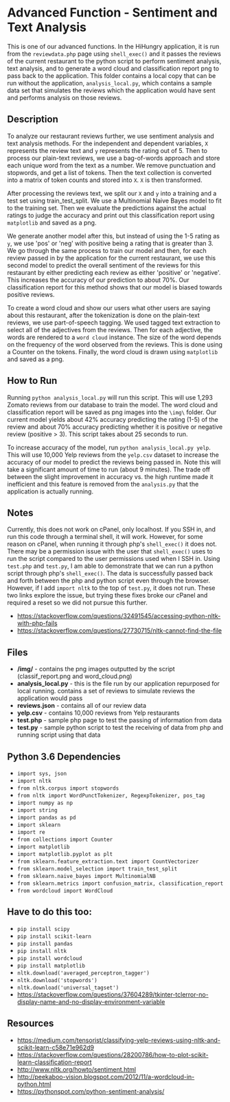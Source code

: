 # Advanced Function - Sentiment and Text Analysis
This is one of our advanced functions. In the HiHungry application, it is run from the `reviewdata.php` page using `shell_exec()` and it passes the reviews of the current restaurant to the python script to perform sentiment analysis, text analysis, and to generate a word cloud and classification report png to pass back to the application. This folder contains a local copy that can be run without the application, `analysis_local.py`, which contains a sample data set that simulates the reviews which the application would have sent and performs analysis on those reviews. 

## Description
To analyze our restaurant reviews further, we use sentiment analysis and text analysis methods. For the independent and dependent variables, `X` represents the review text and `y` represents the rating out of 5. Then to process our plain-text reviews, we use a bag-of-words approach and store each unique word from the text as a number. We remove punctuation and stopwords, and get a list of tokens. Then the text collection is converted into a matrix of token counts and stored into `X`. `X` is then transformed.

After processing the reviews text, we split our `X` and `y` into a training and a test set using train_test_split. We use a Multinomial Naive Bayes model to fit to the training set. Then we evaluate the predictions against the actual ratings to judge the accuracy and print out this classification report using `matplotlib` and saved as a png.

We generate another model after this, but instead of using the 1-5 rating as `y`, we use 'pos' or 'neg' with positive being a rating that is greater than 3. We go through the same process to train our model and then, for each review passed in by the application for the current restaurant, we use this second model to predict the overall sentiment of the reviews for this restaurant by either predicting each review as either 'positive' or 'negative'. This increases the accuracy of our prediction to about 70%. Our classification report for this method shows that our model is biased towards positive reviews.

To create a word cloud and show our users what other users are saying about this restaurant, after the tokenization is done on the plain-text reviews, we use part-of-speech tagging. We used tagged text extraction to select all of the adjectives from the reviews. Then for each adjective, the words are rendered to a `word cloud` instance. The size of the word depends on the frequency of the word observed from the reviews. This is done using a Counter on the tokens. Finally, the word cloud is drawn using `matplotlib` and saved as a png.

## How to Run
Running `python analysis_local.py` will run this script. This will use 1,293 Zomato reviews from our database to train the model. The word cloud and classification report will be saved as png images into the `\img\` folder. Our current model yields about 42% accuracy predicting the rating (1-5) of the review and about 70% accuracy predicting whether it is positive or negative review (positive > 3). This script takes about 25 seconds to run.

To increase accuracy of the model, run `python analysis_local.py yelp`. This will use 10,000 Yelp reviews from the `yelp.csv` dataset to increase the accuracy of our model to predict the reviews being passed in. Note this will take a significant amount of time to run (about 9 minutes). The trade off between the slight improvement in accuracy vs. the high runtime made it inefficient and this feature is removed from the `analysis.py` that the application is actually running.

## Notes
Currently, this does not work on cPanel, only localhost. If you SSH in, and run this code through a terminal shell, it will work. However, for some reason on cPanel, when running it through php's `shell_exec()` it does not. There may be a permission issue with the user that `shell_exec()` uses to run the script compared to the user permissions used when I SSH in. Using `test.php` and `test.py`, I am able to demonstrate that we can run a python script through php's `shell_exec()`. The data is successfully passed back and forth between the php and python script even through the browser. However, if I add `import nltk` to the top of `test.py`, it does not run. These two links explore the issue, but trying these fixes broke our cPanel and required a reset so we did not pursue this further.
- https://stackoverflow.com/questions/32491545/accessing-python-nltk-with-php-fails
- https://stackoverflow.com/questions/27730715/nltk-cannot-find-the-file

## Files
- **/img/** - contains the png images outputted by the script (classif_report.png and word_cloud.png)
- **analysis_local.py** - this is the file run by our application repurposed for local running. contains a set of reviews to simulate reviews the application would pass
- **reviews.json** - contains all of our review data
- **yelp.csv** - contains 10,000 reviews from Yelp restaurants
- **test.php** - sample php page to test the passing of information from data
- **test.py** - sample python script to test the receiving of data from php and running script using that data

## Python 3.6 Dependencies
- `import sys, json`
- `import nltk`
- `from nltk.corpus import stopwords`
- `from nltk import WordPunctTokenizer, RegexpTokenizer, pos_tag`
- `import numpy as np`
- `import string`
- `import pandas as pd`
- `import sklearn`
- `import re`
- `from collections import Counter`
- `import matplotlib`
- `import matplotlib.pyplot as plt`
- `from sklearn.feature_extraction.text import CountVectorizer`
- `from sklearn.model_selection import train_test_split`
- `from sklearn.naive_bayes import MultinomialNB`
- `from sklearn.metrics import confusion_matrix, classification_report`
- `from wordcloud import WordCloud`

## Have to do this too:
- `pip install scipy`
- `pip install scikit-learn`
- `pip install pandas`
- `pip install nltk`
- `pip install wordcloud`
- `pip install matplotlib`
- `nltk.download('averaged_perceptron_tagger')`
- `nltk.download('stopwords')`
- `nltk.download('universal_tagset')`
- https://stackoverflow.com/questions/37604289/tkinter-tclerror-no-display-name-and-no-display-environment-variable

## Resources
- https://medium.com/tensorist/classifying-yelp-reviews-using-nltk-and-scikit-learn-c58e71e962d9
- https://stackoverflow.com/questions/28200786/how-to-plot-scikit-learn-classification-report
- http://www.nltk.org/howto/sentiment.html
- http://peekaboo-vision.blogspot.com/2012/11/a-wordcloud-in-python.html
- https://pythonspot.com/python-sentiment-analysis/
